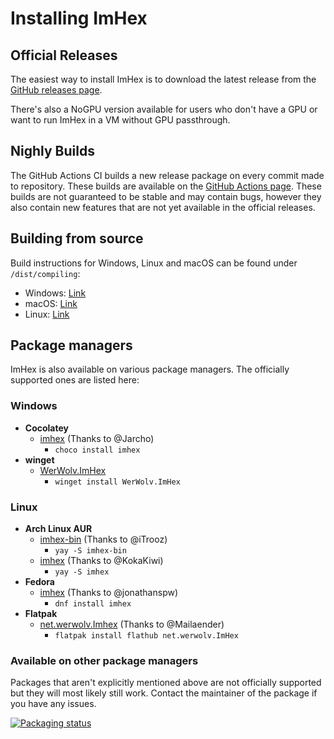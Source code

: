# Installing ImHex

## Official Releases

The easiest way to install ImHex is to download the latest release from the [GitHub releases page](https://github.com/WerWolv/ImHex/releases/latest).

There's also a NoGPU version available for users who don't have a GPU or want to run ImHex in a VM without GPU passthrough.

## Nighly Builds

The GitHub Actions CI builds a new release package on every commit made to repository. These builds are available on the [GitHub Actions page](https://github.com/WerWolv/ImHex/actions?query=workflow%3A%22Build%22).
These builds are not guaranteed to be stable and may contain bugs, however they also contain new features that are not yet available in the official releases.

## Building from source

Build instructions for Windows, Linux and macOS can be found under `/dist/compiling`:
- Windows: [Link](dist/compiling/windows.md)
- macOS: [Link](dist/compiling/macOS.md)
- Linux: [Link](dist/compiling/linux.md)

## Package managers

ImHex is also available on various package managers. The officially supported ones are listed here:

### Windows

- **Cocolatey**
  - [imhex](https://community.chocolatey.org/packages/imhex) (Thanks to @Jarcho)
    - `choco install imhex`
- **winget**
  - [WerWolv.ImHex](https://github.com/microsoft/winget-pkgs/tree/master/manifests/w/WerWolv/ImHex)
    - `winget install WerWolv.ImHex`

### Linux
- **Arch Linux AUR**
    - [imhex-bin](https://aur.archlinux.org/packages/imhex-bin/) (Thanks to @iTrooz)
      - `yay -S imhex-bin`
    - [imhex](https://aur.archlinux.org/packages/imhex/) (Thanks to @KokaKiwi)
      - `yay -S imhex`
- **Fedora**
  - [imhex](https://src.fedoraproject.org/rpms/imhex/) (Thanks to @jonathanspw)
    - `dnf install imhex`
- **Flatpak**
  - [net.werwolv.Imhex](https://flathub.org/apps/details/net.werwolv.ImHex) (Thanks to @Mailaender)
    - `flatpak install flathub net.werwolv.ImHex`

### Available on other package managers

Packages that aren't explicitly mentioned above are not officially supported but they will most likely still work.
Contact the maintainer of the package if you have any issues.

[![Packaging status](https://repology.org/badge/vertical-allrepos/imhex.svg)](https://repology.org/project/imhex/versions)
